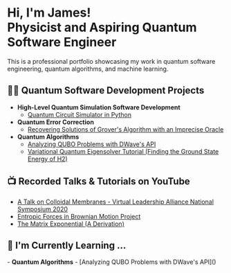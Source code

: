<h1>Hi, I'm James! <br/><a>Physicist</a> and <a>Aspiring Quantum Software Engineer</a></h1>

This is a professional portfolio showcasing my work in quantum software engineering, quantum algorithms, and machine learning. 


<h2>👨‍💻 Quantum Software Development Projects</h2>

- <b> High-Level Quantum Simulation Software Development</b>
  - [Quantum Circuit Simulator in Python]()
- <b> Quantum Error Correction </b>
  - [Recovering Solutions of Grover's Algorithm with an Imprecise Oracle]()
- <b> Quantum Algorithms</b>
  - [Analyzing QUBO Problems with DWave's API]()
  - [Variational Quantum Eigensolver Tutorial (Finding the Ground State Energy of H2)]()

<h2>📺 Recorded Talks & Tutorials on YouTube</h2>

- [A Talk on Colloidal Membranes - Virtual Leadership Alliance National Symposium 2020](https://www.youtube.com/watch?v=y8XOKPKYZvw)
- [Entropic Forces in Brownian Motion Project](https://www.youtube.com/watch?v=hjmek4pmBJ4)
- [The Matrix Exponential (A Derivation)](https://www.youtube.com/watch?v=adlb8r7dO7w)

<h2>🌱 I'm Currently Learning ...</h2>
- <b> Quantum Algorithms</b>
  - [Analyzing QUBO Problems with DWave's API]()
